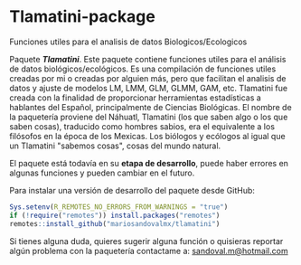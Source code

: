 # Tlamatini-package
Funciones utiles para el analisis de datos Biologicos/Ecologicos

Paquete ***Tlamatini***. Este paquete contiene funciones utiles para el análisis de datos biológicos/ecológicos. 
Es una compilación de funciones utiles creadas por mi o creadas por alguien más, pero que facilitan el analisis de datos y ajuste de modelos LM, LMM, GLM, GLMM, GAM, etc. 
Tlamatini fue creada con la finalidad de proporcionar herramientas estadísticas a hablantes del Español, principalmente de Ciencias Biológicas. 
El nombre de la paquetería proviene del Náhuatl, Tlamatini (los que saben algo o los que saben cosas), traducido como hombres sabios, 
era el equivalente a los filósofos en la época de los Mexicas. Los biólogos y ecólogos al igual que un Tlamatini "sabemos cosas", cosas del mundo natural. 

El paquete está todavía en su **etapa de desarrollo**, puede haber errores en algunas funciones y pueden cambiar en el futuro.

Para instalar una versión de desarrollo del paquete desde GitHub:


<!-- ## Install package -->

<!-- To install a released version of the package from *CRAN*: -->

<!-- ```{r, eval=FALSE} -->

<!-- install.packages("tlamatini") -->

<!-- ``` -->



``` r
Sys.setenv(R_REMOTES_NO_ERRORS_FROM_WARNINGS = "true")
if (!require("remotes")) install.packages("remotes")
remotes::install_github("mariosandovalmx/tlamatini")
```

<!-- *** -->




Si tienes alguna duda, quieres sugerir alguna función o quisieras reportar algún problema con la paquetería contactame a: sandoval.m@hotmail.com 
